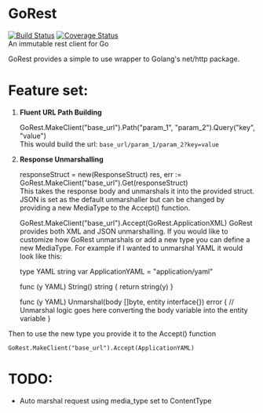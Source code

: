 # GoRest
[![Build Status](https://travis-ci.org/Falkenfighter/GoRest.svg?branch=master)](https://travis-ci.org/Falkenfighter/GoRest)
[![Coverage Status](https://coveralls.io/repos/github/Falkenfighter/GoRest/badge.svg?branch=master)](https://coveralls.io/github/Falkenfighter/GoRest?branch=master)   
An immutable rest client for Go

GoRest provides a simple to use wrapper to Golang's net/http package. 

# Feature set:

1) __Fluent URL Path Building__

    GoRest.MakeClient("base_url").Path("param_1", "param_2").Query("key", "value")  
This would build the url: `base_url/param_1/param_2?key=value`  

2) __Response Unmarshalling__

    responseStruct = new(ResponseStruct)
    res, err := GoRest.MakeClient("base_url").Get(responseStruct)  
This takes the response body and unmarshals it into the provided struct. JSON is set as the default unmarshaller but 
can be changed by providing a new MediaType to the Accept() function.

    GoRest.MakeClient("base_url").Accept(GoRest.ApplicationXML)
GoRest provides both XML and JSON unmarshalling. If you would like to customize how GoRest unmarshals or add a new type 
you can define a new MediaType. For example if I wanted to unmarshal YAML it would look like this:

    type YAML string
    var ApplicationYAML = "application/yaml"
    
    func (y YAML) String() string {
        return string(y)
    }
    
    func (y YAML) Unmarshal(body []byte, entity interface{}) error {
        // Unmarshal logic goes here converting the body variable into the entity variable
    }  
    
Then to use the new type you provide it to the Accept() function

    GoRest.MakeClient("base_url").Accept(ApplicationYAML)
    
# TODO:
- Auto marshal request using media_type set to ContentType
